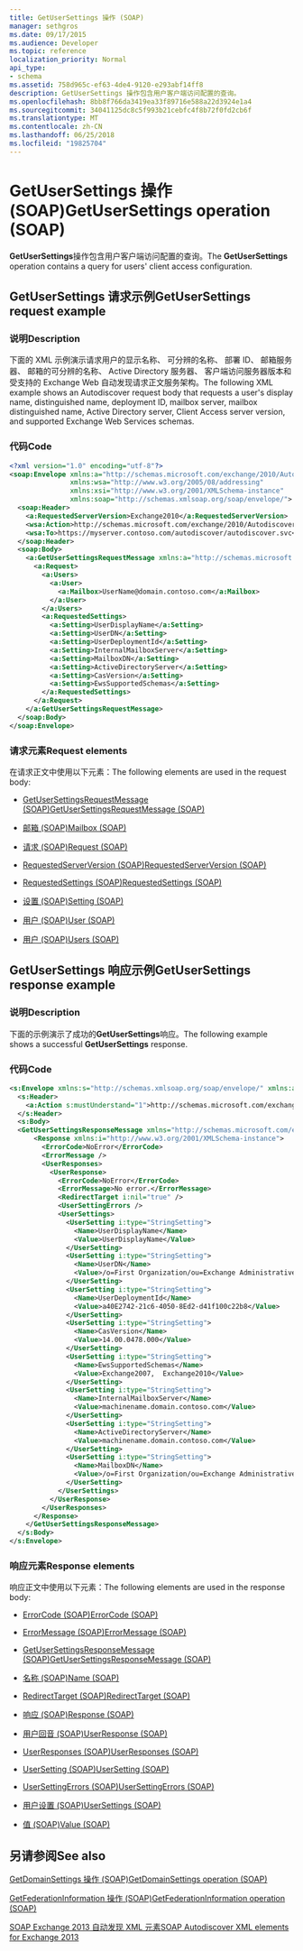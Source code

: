 ```yaml
---
title: GetUserSettings 操作 (SOAP)
manager: sethgros
ms.date: 09/17/2015
ms.audience: Developer
ms.topic: reference
localization_priority: Normal
api_type:
- schema
ms.assetid: 758d965c-ef63-4de4-9120-e293abf14ff8
description: GetUserSettings 操作包含用户客户端访问配置的查询。
ms.openlocfilehash: 8bb8f766da3419ea33f89716e588a22d3924e1a4
ms.sourcegitcommit: 34041125dc8c5f993b21cebfc4f8b72f0fd2cb6f
ms.translationtype: MT
ms.contentlocale: zh-CN
ms.lasthandoff: 06/25/2018
ms.locfileid: "19825704"
---
```

# <a name="getusersettings-operation-soap"></a><span data-ttu-id="b8019-103">GetUserSettings 操作 (SOAP)</span><span class="sxs-lookup"><span data-stu-id="b8019-103">GetUserSettings operation (SOAP)</span></span>

<span data-ttu-id="b8019-104">**GetUserSettings**操作包含用户客户端访问配置的查询。</span><span class="sxs-lookup"><span data-stu-id="b8019-104">The **GetUserSettings** operation contains a query for users' client access configuration.</span></span> 
  
## <a name="getusersettings-request-example"></a><span data-ttu-id="b8019-105">GetUserSettings 请求示例</span><span class="sxs-lookup"><span data-stu-id="b8019-105">GetUserSettings request example</span></span>

### <a name="description"></a><span data-ttu-id="b8019-106">说明</span><span class="sxs-lookup"><span data-stu-id="b8019-106">Description</span></span>

<span data-ttu-id="b8019-107">下面的 XML 示例演示请求用户的显示名称、 可分辨的名称、 部署 ID、 邮箱服务器、 邮箱的可分辨的名称、 Active Directory 服务器、 客户端访问服务器版本和受支持的 Exchange Web 自动发现请求正文服务架构。</span><span class="sxs-lookup"><span data-stu-id="b8019-107">The following XML example shows an Autodiscover request body that requests a user's display name, distinguished name, deployment ID, mailbox server, mailbox distinguished name, Active Directory server, Client Access server version, and supported Exchange Web Services schemas.</span></span>
  
### <a name="code"></a><span data-ttu-id="b8019-108">代码</span><span class="sxs-lookup"><span data-stu-id="b8019-108">Code</span></span>

```XML
<?xml version="1.0" encoding="utf-8"?>
<soap:Envelope xmlns:a="http://schemas.microsoft.com/exchange/2010/Autodiscover"      
               xmlns:wsa="http://www.w3.org/2005/08/addressing" 
               xmlns:xsi="http://www.w3.org/2001/XMLSchema-instance"      
               xmlns:soap="http://schemas.xmlsoap.org/soap/envelope/">
  <soap:Header>
    <a:RequestedServerVersion>Exchange2010</a:RequestedServerVersion>
    <wsa:Action>http://schemas.microsoft.com/exchange/2010/Autodiscover/Autodiscover/GetUserSettings</wsa:Action>
    <wsa:To>https://myserver.contoso.com/autodiscover/autodiscover.svc</wsa:To>
  </soap:Header>
  <soap:Body>
    <a:GetUserSettingsRequestMessage xmlns:a="http://schemas.microsoft.com/exchange/2010/Autodiscover">
      <a:Request>
        <a:Users>
          <a:User>
            <a:Mailbox>UserName@domain.contoso.com</a:Mailbox>
          </a:User>
        </a:Users>
        <a:RequestedSettings>
          <a:Setting>UserDisplayName</a:Setting>
          <a:Setting>UserDN</a:Setting>
          <a:Setting>UserDeploymentId</a:Setting>
          <a:Setting>InternalMailboxServer</a:Setting>
          <a:Setting>MailboxDN</a:Setting>
          <a:Setting>ActiveDirectoryServer</a:Setting>
          <a:Setting>CasVersion</a:Setting>
          <a:Setting>EwsSupportedSchemas</a:Setting>
        </a:RequestedSettings>
      </a:Request>
    </a:GetUserSettingsRequestMessage>
  </soap:Body>
</soap:Envelope>

```

### <a name="request-elements"></a><span data-ttu-id="b8019-109">请求元素</span><span class="sxs-lookup"><span data-stu-id="b8019-109">Request elements</span></span>

<span data-ttu-id="b8019-110">在请求正文中使用以下元素：</span><span class="sxs-lookup"><span data-stu-id="b8019-110">The following elements are used in the request body:</span></span>
  
- [<span data-ttu-id="b8019-111">GetUserSettingsRequestMessage (SOAP)</span><span class="sxs-lookup"><span data-stu-id="b8019-111">GetUserSettingsRequestMessage (SOAP)</span></span>](getusersettingsrequestmessage-soap.md)
    
- [<span data-ttu-id="b8019-112">邮箱 (SOAP)</span><span class="sxs-lookup"><span data-stu-id="b8019-112">Mailbox (SOAP)</span></span>](mailbox-soap.md)
    
- [<span data-ttu-id="b8019-113">请求 (SOAP)</span><span class="sxs-lookup"><span data-stu-id="b8019-113">Request (SOAP)</span></span>](request-soap.md)
    
- [<span data-ttu-id="b8019-114">RequestedServerVersion (SOAP)</span><span class="sxs-lookup"><span data-stu-id="b8019-114">RequestedServerVersion (SOAP)</span></span>](requestedserverversion-soap.md)
    
- [<span data-ttu-id="b8019-115">RequestedSettings (SOAP)</span><span class="sxs-lookup"><span data-stu-id="b8019-115">RequestedSettings (SOAP)</span></span>](requestedsettings-soap.md)
    
- [<span data-ttu-id="b8019-116">设置 (SOAP)</span><span class="sxs-lookup"><span data-stu-id="b8019-116">Setting (SOAP)</span></span>](setting-soap.md)
    
- [<span data-ttu-id="b8019-117">用户 (SOAP)</span><span class="sxs-lookup"><span data-stu-id="b8019-117">User (SOAP)</span></span>](user-soap.md)
    
- [<span data-ttu-id="b8019-118">用户 (SOAP)</span><span class="sxs-lookup"><span data-stu-id="b8019-118">Users (SOAP)</span></span>](users-soap.md)
    
## <a name="getusersettings-response-example"></a><span data-ttu-id="b8019-119">GetUserSettings 响应示例</span><span class="sxs-lookup"><span data-stu-id="b8019-119">GetUserSettings response example</span></span>

### <a name="description"></a><span data-ttu-id="b8019-120">说明</span><span class="sxs-lookup"><span data-stu-id="b8019-120">Description</span></span>

<span data-ttu-id="b8019-121">下面的示例演示了成功的**GetUserSettings**响应。</span><span class="sxs-lookup"><span data-stu-id="b8019-121">The following example shows a successful **GetUserSettings** response.</span></span> 
  
### <a name="code"></a><span data-ttu-id="b8019-122">代码</span><span class="sxs-lookup"><span data-stu-id="b8019-122">Code</span></span>

```XML
<s:Envelope xmlns:s="http://schemas.xmlsoap.org/soap/envelope/" xmlns:a="http://www.w3.org/2005/08/addressing">
  <s:Header>
    <a:Action s:mustUnderstand="1">http://schemas.microsoft.com/exchange/2010/Autodiscover/Autodiscover/GetUserSettingsResponse</a:Action>
  </s:Header>
  <s:Body>
  <GetUserSettingsResponseMessage xmlns="http://schemas.microsoft.com/exchange/2010/Autodiscover">
      <Response xmlns:i="http://www.w3.org/2001/XMLSchema-instance">
        <ErrorCode>NoError</ErrorCode>
        <ErrorMessage />
        <UserResponses>
          <UserResponse>
            <ErrorCode>NoError</ErrorCode>
            <ErrorMessage>No error.</ErrorMessage>
            <RedirectTarget i:nil="true" />
            <UserSettingErrors />
            <UserSettings>
              <UserSetting i:type="StringSetting">
                <Name>UserDisplayName</Name>
                <Value>UserDisplayName</Value>
              </UserSetting>
              <UserSetting i:type="StringSetting">
                <Name>UserDN</Name>
                <Value>/o=First Organization/ou=Exchange Administrative Group (SDASDASDJ)/cn=Recipients/cn=UserDisplayName</Value>
              </UserSetting>
              <UserSetting i:type="StringSetting">
                <Name>UserDeploymentId</Name>
                <Value>a40E2742-21c6-4050-8Ed2-d41f100c22b8</Value>
              </UserSetting>
              <UserSetting i:type="StringSetting">
                <Name>CasVersion</Name>
                <Value>14.00.0478.000</Value>
              </UserSetting>
              <UserSetting i:type="StringSetting">
                <Name>EwsSupportedSchemas</Name>
                <Value>Exchange2007,  Exchange2010</Value>
              </UserSetting>
              <UserSetting i:type="StringSetting">
                <Name>InternalMailboxServer</Name>
                <Value>machinename.domain.contoso.com</Value>
              </UserSetting>
              <UserSetting i:type="StringSetting">
                <Name>ActiveDirectoryServer</Name>
                <Value>machinename.domain.contoso.com</Value>
              </UserSetting>
              <UserSetting i:type="StringSetting">
                <Name>MailboxDN</Name>
                <Value>/o=First Organization/ou=Exchange Administrative Group (SDASDASDJ)/cn=Configuration/cn=Servers/cn=server/cn=Contoso Pri MDB</Value>
              </UserSetting>
            </UserSettings>
          </UserResponse>
        </UserResponses>
      </Response>
    </GetUserSettingsResponseMessage>
  </s:Body>
</s:Envelope>
```

### <a name="response-elements"></a><span data-ttu-id="b8019-123">响应元素</span><span class="sxs-lookup"><span data-stu-id="b8019-123">Response elements</span></span>

<span data-ttu-id="b8019-124">响应正文中使用以下元素：</span><span class="sxs-lookup"><span data-stu-id="b8019-124">The following elements are used in the response body:</span></span>
  
- [<span data-ttu-id="b8019-125">ErrorCode (SOAP)</span><span class="sxs-lookup"><span data-stu-id="b8019-125">ErrorCode (SOAP)</span></span>](errorcode-soap.md)
    
- [<span data-ttu-id="b8019-126">ErrorMessage (SOAP)</span><span class="sxs-lookup"><span data-stu-id="b8019-126">ErrorMessage (SOAP)</span></span>](errormessage-soap.md)
    
- [<span data-ttu-id="b8019-127">GetUserSettingsResponseMessage (SOAP)</span><span class="sxs-lookup"><span data-stu-id="b8019-127">GetUserSettingsResponseMessage (SOAP)</span></span>](getusersettingsresponsemessage-soap.md)
    
- [<span data-ttu-id="b8019-128">名称 (SOAP)</span><span class="sxs-lookup"><span data-stu-id="b8019-128">Name (SOAP)</span></span>](name-soap.md)
    
- [<span data-ttu-id="b8019-129">RedirectTarget (SOAP)</span><span class="sxs-lookup"><span data-stu-id="b8019-129">RedirectTarget (SOAP)</span></span>](redirecttarget-soap.md)
    
- [<span data-ttu-id="b8019-130">响应 (SOAP)</span><span class="sxs-lookup"><span data-stu-id="b8019-130">Response (SOAP)</span></span>](response-soap.md)
    
- [<span data-ttu-id="b8019-131">用户回音 (SOAP)</span><span class="sxs-lookup"><span data-stu-id="b8019-131">UserResponse (SOAP)</span></span>](userresponse-soap.md)
    
- [<span data-ttu-id="b8019-132">UserResponses (SOAP)</span><span class="sxs-lookup"><span data-stu-id="b8019-132">UserResponses (SOAP)</span></span>](userresponses-soap.md)
    
- [<span data-ttu-id="b8019-133">UserSetting (SOAP)</span><span class="sxs-lookup"><span data-stu-id="b8019-133">UserSetting (SOAP)</span></span>](usersetting-soap.md)
    
- [<span data-ttu-id="b8019-134">UserSettingErrors (SOAP)</span><span class="sxs-lookup"><span data-stu-id="b8019-134">UserSettingErrors (SOAP)</span></span>](usersettingerrors-soap.md)
    
- [<span data-ttu-id="b8019-135">用户设置 (SOAP)</span><span class="sxs-lookup"><span data-stu-id="b8019-135">UserSettings (SOAP)</span></span>](usersettings-soap.md)
    
- [<span data-ttu-id="b8019-136">值 (SOAP)</span><span class="sxs-lookup"><span data-stu-id="b8019-136">Value (SOAP)</span></span>](value-soap.md)
    
## <a name="see-also"></a><span data-ttu-id="b8019-137">另请参阅</span><span class="sxs-lookup"><span data-stu-id="b8019-137">See also</span></span>



[<span data-ttu-id="b8019-138">GetDomainSettings 操作 (SOAP)</span><span class="sxs-lookup"><span data-stu-id="b8019-138">GetDomainSettings operation (SOAP)</span></span>](getdomainsettings-operation-soap.md)
  
[<span data-ttu-id="b8019-139">GetFederationInformation 操作 (SOAP)</span><span class="sxs-lookup"><span data-stu-id="b8019-139">GetFederationInformation operation (SOAP)</span></span>](getfederationinformation-operation-soap.md)


[<span data-ttu-id="b8019-140">SOAP Exchange 2013 自动发现 XML 元素</span><span class="sxs-lookup"><span data-stu-id="b8019-140">SOAP Autodiscover XML elements for Exchange 2013</span></span>](soap-autodiscover-xml-elements-for-exchange-2013.md)

